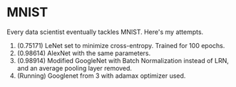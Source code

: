 # MNIST
Every data scientist eventually tackles MNIST. Here's my attempts.

1. (0.75171) LeNet set to minimize cross-entropy. Trained for 100 epochs.
2. (0.98614) AlexNet with the same parameters.
3. (0.98914) Modified GoogleNet with Batch Normalization instead of LRN, and an average pooling layer removed.
4. (Running) Googlenet from 3 with adamax optimizer used.

